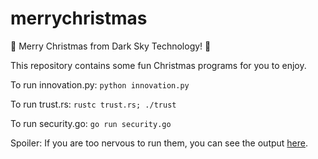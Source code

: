 # merrychristmas
🎄 Merry Christmas from Dark Sky Technology! 🎄

This repository contains some fun Christmas programs for you to enjoy.

To run innovation.py:
```python innovation.py```

To run trust.rs:
```rustc trust.rs; ./trust```

To run security.go:
```go run security.go```

Spoiler: If you are too nervous to run them, you can see the output [here](DETAILS.md).
